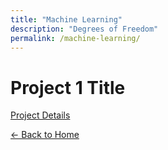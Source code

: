 ```yaml
---
title: "Machine Learning"
description: "Degrees of Freedom"
permalink: /machine-learning/
---
```


# Project 1 Title

[Project Details](/machine-learning/machine-learning-pima-indians/)

[← Back to Home](/)